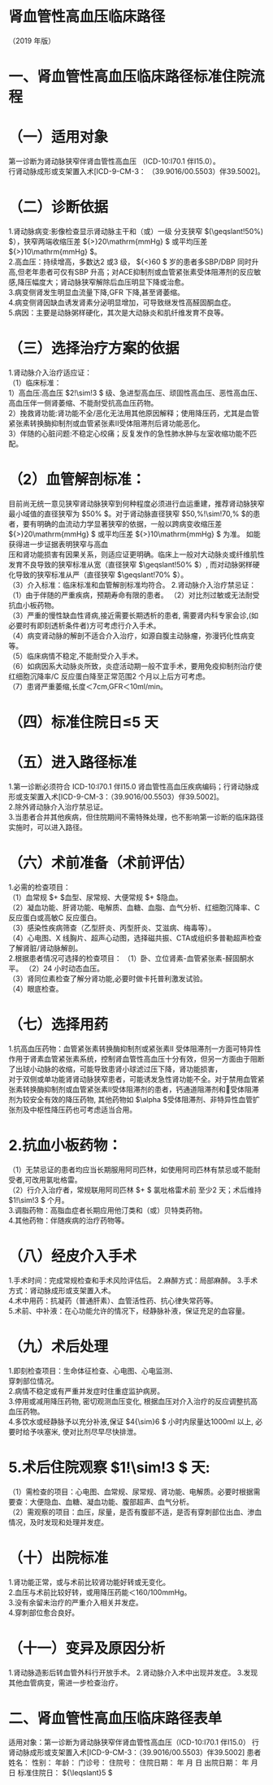 # 肾血管性高血压临床路径  
（2019 年版）  
# 一、肾血管性高血压临床路径标准住院流程  
# （一）适用对象  
第一诊断为肾动脉狭窄伴肾血管性高血压
（ICD-10:I70.1 伴I15.0）。  
行肾动脉成形或支架置入术[ICD-9-CM-3：
（39.9016/00.5503）伴39.5002]。  
# （二）诊断依据  
1.肾动脉病变:影像检查显示肾动脉主干和（或）一级 分支狭窄 $(\geqslant\!50\%) $），狭窄两端收缩压差 ${>}20\mathrm{mmHg} $ 或平均压差 ${>}10\mathrm{mmHg} $。  
2.高血压：持续增高，多数达2 或3 级， ${<}60 $ 岁的患者多SBP/DBP 同时升高,但老年患者可仅有SBP 升高；对ACE抑制剂或血管紧张素受体阻滞剂的反应敏感,降压幅度大；肾动脉狭窄解除后血压明显下降或治愈。  
3.病变侧肾发生明显血流量下降,GFR 下降,甚至肾萎缩。  
4.病变侧肾因缺血诱发肾素分泌明显增加，可导致继发性高醛固酮血症。  
5.病因：主要是动脉粥样硬化，其次是大动脉炎和肌纤维发育不良等。  
# （三）选择治疗方案的依据  
1.肾动脉介入治疗适应证：  
（1）临床标准：  
1）高血压:高血压 $2\!\sim\!3 $ 级、急进型高血压、顽固性高血压、恶性高血压、高血压伴一侧肾萎缩、不能耐受抗高血压药物。  
2）挽救肾功能:肾功能不全/恶化无法用其他原因解释；使用降压药，尤其是血管紧张素转换酶抑制剂或血管紧张素Ⅱ受体阻滞剂后肾功能恶化。  
3）伴随的心脏问题:不稳定心绞痛；反复发作的急性肺水肿与左室收缩功能不匹配。  
# （2）血管解剖标准：  
目前尚无统一意见狭窄肾动脉狭窄到何种程度必须进行血运重建，推荐肾动脉狭窄最小域值的直径狭窄为 $50\% $。对于肾动脉直径狭窄 $50\,\%\!\sim\!70\,\% $的患者，要有明确的血流动力学显著狭窄的依据，一般以跨病变收缩压差 ${>}20\mathrm{mmHg} $ 或平均压差 ${>}10\mathrm{mmHg} $  为准。 如能获得进一步证据表明狭窄与高血  
压和肾功能损害有因果关系，则适应证更明确。临床上一般对大动脉炎或纤维肌性发育不良导致的狭窄标准从宽（直径狭窄 $\geqslant\!50\% $）, 而对动脉粥样硬化导致的狭窄标准从严（直径狭窄 $\geqslant\!70\% $）。  
（3）介入标准：临床标准和血管解剖标准均符合。 2.肾动脉介入治疗禁忌证： （1）由于伴随的严重疾病，预期寿命有限的患者。 （2）对比剂过敏或无法耐受抗血小板药物。  
（3）严重的慢性缺血性肾病,接近需要长期透析的患者, 需要肾内科专家会诊,(如必要时有即刻透析条件者)方可考虑行介入手术。  
（4）病变肾动脉的解剖不适合介入治疗，如源自腹主动脉瘤，弥漫钙化性病变等。  
（5）临床病情不稳定,不能耐受介入手术。  
（6）如病因系大动脉炎所致，炎症活动期一般不宜手术，要用免疫抑制剂治疗使红细胞沉降率/C 反应蛋白降至正常范围2 个月以上后方可考虑。  
（7）患肾严重萎缩,长度＜7cm,GFR＜10ml/min。  
# （四）标准住院日≤5 天  
# （五）进入路径标准  
1.第一诊断必须符合 ICD-10:I70.1 伴I15.0 肾血管性高血压疾病编码；行肾动脉成形或支架置入术[ICD-9-CM-3：（39.9016/00.5503）伴39.5002]。  
2.除外肾动脉介入治疗禁忌证。  
3.当患者合并其他疾病，但住院期间不需特殊处理，也不影响第一诊断的临床路径实施时，可以进入路径。  
# （六）术前准备（术前评估）  
1.必需的检查项目：  
（1）血常规 $+ $血型、尿常规、大便常规 $+ $隐血。  
（2）凝血功能、肝肾功能、电解质、血糖、血脂、血气分析、红细胞沉降率、C 反应蛋白或高敏C 反应蛋白。  
（3）感染性疾病筛查（乙型肝炎、丙型肝炎、艾滋病、梅毒等）。  
（4）心电图、X 线胸片、超声心动图，选择磁共振、CTA或组织多普勒超声检查了解肾脏/肾动脉解剖。  
2.根据患者情况可选择的检查项目： （1）卧、立位肾素-血管紧张素-醛固酮水平。 （2）24 小时动态血压。  
（3）肾同位素检查了解分肾功能,必要时做卡托普利激发试验。  
（4）眼底检查。  
# （七）选择用药  
1.抗高血压药物：血管紧张素转换酶抑制剂或紧张素Ⅱ 受体阻滞剂一方面可特异性作用于肾素血管紧张素系统，控制肾血管性高血压十分有效，但另一方面由于阻断了出球小动脉的收缩，可能导致患肾小球滤过压下降，肾功能损害，  
对于双侧或单功能肾肾动脉狭窄患者，可能诱发急性肾功能不全。对于禁用血管紧张素转换酶抑制剂或血管紧张素Ⅱ受体阻滞剂的患者，钙通道阻滞剂和受体阻滞剂为较安全有效的降压药物, 其他药物如 $\alpha $受体阻滞剂、非特异性血管扩张剂及中枢性降压药也可考虑适当合用。  
# 2.抗血小板药物：  
（1）无禁忌证的患者均应当长期服用阿司匹林，如使用阿司匹林有禁忌或不能耐受者,可改用氯吡格雷。  
（2）行介入治疗者，常规联用阿司匹林 $+ $ 氯吡格雷术前 至少2 天；术后维持 $1\!\sim\!3 $ 个月。  
3.调脂药物：高脂血症者长期应用他汀类和（或）贝特类药物。  
4.其他药物：伴随疾病的治疗药物等。  
# （八）经皮介入手术  
1.手术时间：完成常规检查和手术风险评估后。 2.麻醉方式：局部麻醉。 3.手术方式：肾动脉成形或支架置入术。  
4.术中用药：抗凝药（普通肝素）、血管活性药、抗心律失常药等。  
5.术前、中补液：在心功能允许的情况下，经静脉补液，保证充足的血容量。  
# （九）术后处理  
1.即刻检查项目：生命体征检查、心电图、心电监测、  
穿刺部位情况。  
2.病情不稳定或有严重并发症时住重症监护病房。  
3.停用或减用降压药物, 密切观测血压变化, 根据血压对介入治疗的反应调整抗高血压药物。  
4.多饮水或经静脉予以充分补液,保证 $4{\sim}6 $ 小时内尿量达1000ml 以上, 必要时给予呋塞米, 使对比剂尽早尽快排泄。  
# 5.术后住院观察 $1\!\sim\!3 $  天:  
（1）需检查的项目：心电图、血常规、尿常规、肾功能、电解质。必要时根据需要查：大便隐血、血糖、凝血功能、腹部超声、血气分析。  
（2）需观察的项目：血压，尿量，是否有腹部不适，是否有穿刺部位出血、渗血情况，及时发现和处理并发症。  
# （十）出院标准  
1.肾功能正常，或与术前比较肾功能好转或无变化。  
2.血压与术前比较好转，或用降压药能＜160/100mmHg。  
3.没有余留未治疗的严重介入相关并发症。  
4.穿刺部位愈合良好。  
# （十一）变异及原因分析  
1.肾动脉造影后转血管外科行开放手术。 2.肾动脉介入术中出现并发症。 3.发现其他血管病变，需进一步检查治疗。  
# 二、肾血管性高血压临床路径表单  
适用对象：第一诊断为肾动脉狭窄伴肾血管性高血压（ICD-10:I70.1 伴I15.0） 行肾动脉成形或支架置入术[ICD-9-CM-3：（39.9016/00.5503）伴39.5002] 患者姓名：       性别：        年龄：   门诊号：      住院号：          住院日期：    年   月   日 出院日期：    年   月   日  标准住院日： ${\leqslant}5 $  
